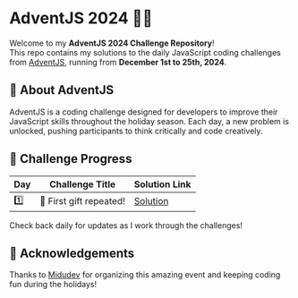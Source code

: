 # AdventJS 2024 🎄✨

Welcome to my **AdventJS 2024 Challenge Repository**!  
This repo contains my solutions to the daily JavaScript coding challenges from [AdventJS](https://adventjs.dev), running from **December 1st to 25th, 2024**.
## 🚀 About AdventJS  
AdventJS is a coding challenge designed for developers to improve their JavaScript skills throughout the holiday season. Each day, a new problem is unlocked, pushing participants to think critically and code creatively.  
## 📅 Challenge Progress  

| Day  | Challenge Title             | Solution Link            |  
|------|-----------------------------|--------------------------|  
| 1️⃣   | 🎁 First gift repeated!   | [Solution](./solutions/day1/day1.md)    |   

Check back daily for updates as I work through the challenges!  
## 🌟 Acknowledgements

Thanks to [Midudev](https://midu.dev) for organizing this amazing event and keeping coding fun during the holidays!  
